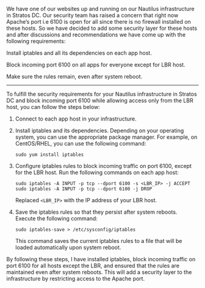 We have one of our websites up and running on our Nautilus infrastructure in Stratos DC. Our security team has raised a concern that right now Apache’s port i.e 6100 is open for all since there is no firewall installed on these hosts. So we have decided to add some security layer for these hosts and after discussions and recommendations we have come up with the following requirements:



Install iptables and all its dependencies on each app host.

Block incoming port 6100 on all apps for everyone except for LBR host.

Make sure the rules remain, even after system reboot.





--------

To fulfill the security requirements for your Nautilus infrastructure in Stratos DC and block incoming port 6100 while allowing access only from the LBR host, you can follow the steps below:

1. Connect to each app host in your infrastructure.

2. Install iptables and its dependencies. Depending on your operating system, you can use the appropriate package manager. For example, on CentOS/RHEL, you can use the following command:
   
   ```
   sudo yum install iptables
   ```

3. Configure iptables rules to block incoming traffic on port 6100, except for the LBR host. Run the following commands on each app host:

   ```
   sudo iptables -A INPUT -p tcp --dport 6100 -s <LBR_IP> -j ACCEPT
   sudo iptables -A INPUT -p tcp --dport 6100 -j DROP
   ```

   Replaced `<LBR_IP>` with the IP address of your LBR host.

4. Save the iptables rules so that they persist after system reboots. Execute the following command:

   ```
   sudo iptables-save > /etc/sysconfig/iptables

   ```

   This command saves the current iptables rules to a file that will be loaded automatically upon system reboot.

By following these steps, I have installed iptables, block incoming traffic on port 6100 for all hosts except the LBR, and ensured that the rules are maintained even after system reboots. This will add a security layer to the infrastructure by restricting access to the Apache port.